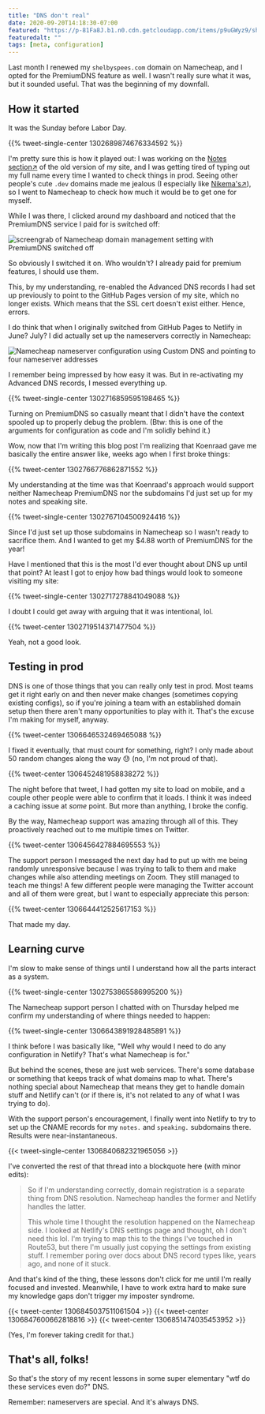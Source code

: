 ```yaml
---
title: "DNS don't real"
date: 2020-09-20T14:18:30-07:00
featured: "https://p-81Fa8J.b1.n0.cdn.getcloudapp.com/items/p9uGWyz9/shelbyspeesdotcomstatus.jpeg"
featuredalt: ""
tags: [meta, configuration]
---
```


Last month I renewed my `shelbyspees.com` domain on Namecheap, and I opted for the PremiumDNS feature as well. I wasn't really sure what it was, but it sounded useful. That was the beginning of my downfall.

<!--more-->

## How it started

It was the Sunday before Labor Day.

{{% tweet-single-center 1302689874676334592 %}}

I'm pretty sure this is how it played out: I was working on the 
<a href="https://old-notes.shelbyspees.com/notes/" target="_blank">Notes section↗️</a> of the old version of my site, and I was getting tired of typing out my full name every time I wanted to check things in prod. Seeing other people's cute `.dev` domains made me jealous (I especially like <a href="https://nikema.dev/" target="_blank">Nikema's↗️</a>), so I went to Namecheap to check how much it would be to get one for myself.

While I was there, I clicked around my dashboard and noticed that the PremiumDNS service I paid for is switched off:

![screengrab of Namecheap domain management setting with PremiumDNS switched off](https://p-81Fa8J.b1.n0.cdn.getcloudapp.com/items/L1uJqbwn/Image%202020-09-20%20at%202.34.14%20PM.png)

So obviously I switched it on. Who wouldn't? I already paid for premium features, I should use them.

This, by my understanding, re-enabled the Advanced DNS records I had set up previously to point to the GitHub Pages version of my site, which no longer exists. Which means that the SSL cert doesn't exist either. Hence, errors.

I do think that when I originally switched from GitHub Pages to Netlify in June? July? I did actually set up the nameservers correctly in Namecheap:

![Namecheap nameserver configuration using Custom DNS and pointing to four nameserver addresses](https://p-81Fa8J.b1.n0.cdn.getcloudapp.com/items/jkuZxpNb/Image%202020-09-20%20at%202.38.24%20PM.png)

I remember being impressed by how easy it was. But in re-activating my Advanced DNS records, I messed everything up.

{{% tweet-single-center 1302716859595198465 %}}

Turning on PremiumDNS so casually meant that I didn't have the context spooled up to properly debug the problem. (Btw: this is one of the arguments for configuration as code and I'm solidly behind it.)

Wow, now that I'm writing this blog post I'm realizing that Koenraad gave me basically the entire answer like, weeks ago when I first broke things:

{{% tweet-center 1302766776862871552 %}}

My understanding at the time was that Koenraad's approach would support neither Namecheap PremiumDNS nor the subdomains I'd just set up for my notes and speaking site.

{{% tweet-single-center 1302767104500924416 %}}

Since I'd just set up those subdomains in Namecheap so I wasn't ready to sacrifice them. And I wanted to get my $4.88 worth of PremiumDNS for the year!

Have I mentioned that this is the most I'd ever thought about DNS up until that point? At least I got to enjoy how bad things would look to someone visiting my site:

{{% tweet-single-center 1302717278841049088 %}}

I doubt I could get away with arguing that it was intentional, lol.

{{% tweet-center 1302719514371477504 %}}

Yeah, not a good look.

## Testing in prod

DNS is one of those things that you can really only test in prod. Most teams get it right early on and then never make changes (sometimes copying existing configs), so if you're joining a team with an established domain setup then there aren't many opportunities to play with it. That's the excuse I'm making for myself, anyway.

{{% tweet-center 1306646532469465088 %}}

I fixed it eventually, that must count for something, right? I only made about 50 random changes along the way 😓 (no, I'm not proud of that).

{{% tweet-center 1306452481958838272 %}}

The night before that tweet, I had gotten my site to load on mobile, and a couple other people were able to confirm that it loads. I think it was indeed a caching issue at _some_ point. But more than anything, I broke the config.

By the way, Namecheap support was amazing through all of this. They proactively reached out to me multiple times on Twitter.

{{% tweet-center 1306456427884695553 %}}

The support person I messaged the next day had to put up with me being randomly unresponsive because I was trying to talk to them and make changes while also attending meetings on Zoom. They still managed to teach me things! A few different people were managing the Twitter account and all of them were great, but I want to especially appreciate this person:

{{% tweet-center 1306644412525617153 %}}

That made my day.

## Learning curve

I'm slow to make sense of things until I understand how all the parts interact as a system.

{{% tweet-single-center 1302753865586995200 %}}

The Namecheap support person I chatted with on Thursday helped me confirm my understanding of where things needed to happen:

{{% tweet-single-center 1306643891928485891 %}}

I think before I was basically like, "Well why would I need to do any configuration in Netlify? That's what Namecheap is for."

But behind the scenes, these are just web services. There's some database or something that keeps track of what domains map to what. There's nothing special about Namecheap that means they get to handle domain stuff and Netlify can't (or if there is, it's not related to any of what I was trying to do).

With the support person's encouragement, I finally went into Netlify to try to set up the CNAME records for my `notes.` and `speaking.` subdomains there. Results were near-instantaneous.

{{< tweet-single-center 1306840682321965056 >}}

I've converted the rest of that thread into a blockquote here (with minor edits):

> So if I'm understanding correctly, domain registration is a separate thing from DNS resolution.
> Namecheap handles the former and Netlify handles the latter.
>
>This whole time I thought the resolution happened on the Namecheap side.
>I looked at Netlify's DNS settings page and thought, oh I don't need this lol.
>I'm trying to map this to the things I've touched in Route53, but there I'm usually just copying the settings from existing stuff.
>I remember poring over docs about DNS record types like, years ago, and none of it stuck.

And that's kind of the thing, these lessons don't click for me until I'm really focused and invested. Meanwhile, I have to work extra hard to make sure my knowledge gaps don't trigger my imposter syndrome.

{{< tweet-center 1306845037511061504 >}}
{{< tweet-center 1306847600662818816 >}}
{{< tweet-center 1306851474035453952 >}}

(Yes, I'm forever taking credit for that.)

## That's all, folks!

So that's the story of my recent lessons in some super elementary "wtf do these services even do?" DNS.

Remember: nameservers are special. And it's always DNS.
